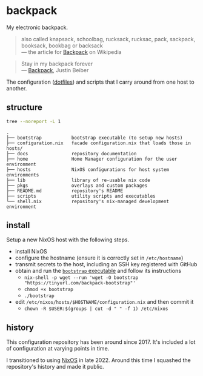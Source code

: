 # backpack

My electronic backpack.

> also called knapsack, schoolbag, rucksack, rucksac, pack, sackpack, booksack, bookbag or backsack  
> — the article for [Backpack][1] on Wikipedia

> Stay in my backpack forever  
> — [Backpack][2], Justin Beiber

The configuration ([dotfiles][3]) and scripts that I carry around from one host to another.

[1]: https://en.wiki.org/wiki/Backpack
[2]: https://www.youtube.com/watch?v=dekJG2xSIeA
[3]: https://en.wiki.org/wiki/Hidden_file_and_hidden_directory#Unix_and_Unix-like_environments

## structure

```sh
tree --noreport -L 1
```
```
.
├── bootstrap           bootstrap executable (to setup new hosts)
├── configuration.nix   facade configuration.nix that loads those in hosts/
├── docs                repository documentation
├── home                Home Manager configuration for the user environment
├── hosts               NixOS configurations for host system environments
├── lib                 library of re-usable nix code
├── pkgs                overlays and custom packages
├── README.md           repository's README
├── scripts             utility scripts and executables
└── shell.nix           repository's nix-managed development environment
```

## install

Setup a new NixOS host with the following steps.

  - install NixOS
  - configure the hostname (ensure it is correctly set in `/etc/hostname`)
  - transmit secrets to the host, including an SSH key registered with GitHub
  - obtain and run the [`bootstrap` executable][4] and follow its instructions
    - `nix-shell -p wget --run 'wget -O bootstrap "https://tinyurl.com/backpack-bootstrap"'`
    - `chmod +x bootstrap`
    - `./bootstrap`
  - edit `/etc/nixos/hosts/$HOSTNAME/configuration.nix` and then commit it
    - `chown -R $USER:$(groups | cut -d " " -f 1) /etc/nixos`

[4]: https://tinyurl.com/backpack-bootstrap

## history

This configuration repository has been around since 2017. It's included a lot of configuration at varying points in time.

I transitioned to using [NixOS][5] in late 2022. Around this time I squashed the repository's history and made it public.

[5]: https://nixos.org/guides/nix-pills/why-you-should-give-it-a-try.html
